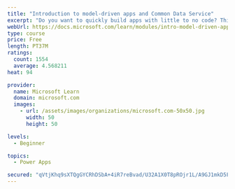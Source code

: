 ```yaml
---
title: "Introduction to model-driven apps and Common Data Service"
excerpt: "Do you want to quickly build apps with little to no code? This module will focus on the building blocks of Common Data Service and model-driven apps. These key components will help you build quick business apps in your organization."
webUrl: https://docs.microsoft.com/learn/modules/intro-model-driven-apps-common-data-service/
type: course
price: Free
length: PT37M
ratings:
  count: 1554
  average: 4.568211
heat: 94

provider:
  name: Microsoft Learn
  domain: microsoft.com
  images:
    - url: /assets/images/organizations/microsoft.com-50x50.jpg
      width: 50
      height: 50

levels:
  - Beginner

topics:
  - Power Apps

secured: "qVtjKhq9sXTQgGYCRhDSbA+4iR7reBvad/U32A1X0T8pROjr1L/A9GJ1mkD5Fdd34QqSu6TZIRV5N4QoYggUBvBNmE0+SOGyCrkWtNzoxf9A6byiVAUOsNfxYExi6nIJtQxluVgnmep5i02k8C7qRPANAgB5XFRQ7c2uwITvAuR4QQ9t5BdpgBWdMlZMQKtVxR/jH0B8diq588BwZh8n2bxvb2D4MIl7uKu3krjadQRhrAYzzuRtJ/491udfx86N+OGIs80w6407atsRUPnwbKAfJnV8/KR3nqkV/nAdUoVQ+7f3pHZuyNerVySLTnBLC98mPbxY9ZYtb4u9czb1ifMRF/KsatgEQsBpT/fegOu9AuAFBZ0XOT/H8CKPrUPGJxlQMUFQ0gw2rHiix9zV+w==;e0VncNEO8HWNnAdm/N/aZw=="
---
```


